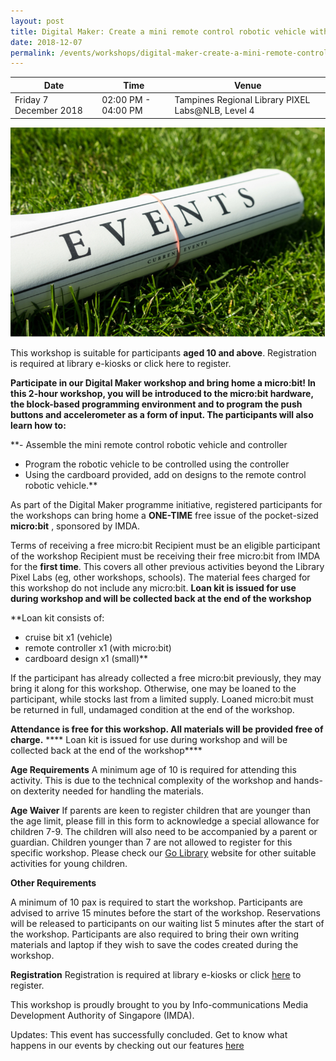 ```yaml
---
layout: post
title: Digital Maker: Create a mini remote control robotic vehicle with micro:bit
date: 2018-12-07
permalink: /events/workshops/digital-maker-create-a-mini-remote-control-robotic-vehicle-with-microbit
---
```


| Date | Time | Venue |
|--------|---|---|
| Friday 7 December 2018 | 02:00 PM - 04:00 PM |  Tampines Regional Library PIXEL Labs@NLB, Level 4 |

![hi](/images/events/generic-event-image.jpg)

This workshop is suitable for participants **aged 10 and above**. Registration is required at library e-kiosks or click here to register.

**Participate in our <Create your own mini remote control robotic vehicle>  Digital Maker workshop and bring home a micro:bit!
In this 2-hour workshop, you will be introduced to the micro:bit hardware, the block-based programming environment and to program the push buttons and accelerometer as a form of input. The participants will also learn how to:**

**- Assemble the mini remote control robotic vehicle and controller
- Program the robotic vehicle to be controlled using the controller
- Using the cardboard provided, add on designs to the remote control robotic vehicle.**

As part of the Digital Maker programme initiative, registered participants for the workshops can bring home a **ONE-TIME** free issue of the pocket-sized **micro:bit** , sponsored by IMDA.

Terms of receiving a free micro:bit
Recipient must be an eligible participant of the workshop
Recipient must be receiving their free micro:bit from IMDA for the **first time**. This covers all other previous activities beyond the Library Pixel Labs (eg, other workshops, schools).
The material fees charged for this workshop do not include any micro:bit. 
****Loan kit is issued for use during workshop and will be collected back at the end of the workshop****

**Loan kit consists of:
- cruise bit x1 (vehicle)
- remote controller x1 (with micro:bit)
- cardboard design x1 (small)**

If the participant has already collected a free micro:bit previously, they may bring it along for this workshop. Otherwise, one may be loaned to the participant, while stocks last from a limited supply. Loaned micro:bit must be returned in full, undamaged condition at the end of the workshop.

**Attendance is free for this workshop. All materials will be provided free of charge.**
**** Loan kit is issued for use during workshop and will be collected back at the end of the workshop****


**Age Requirements**
A minimum age of 10 is required for attending this activity.
This is due to the technical complexity of the workshop and hands-on dexterity needed for handling the materials.

**Age Waiver**
If parents are keen to register children that are younger than the age limit, please fill in this form to acknowledge a special allowance for children 7-9. The children will also need to be accompanied by a parent or guardian.
Children younger than 7 are not allowed to register for this specific workshop. Please check our <a href="https://www.nlb.gov.sg/golibrary2/c/30307529/" target="_blank">Go Library</a>  website for other suitable activities for young children.

**Other Requirements**

A minimum of 10 pax is required to start the workshop.
Participants are advised to arrive 15 minutes before the start of the workshop. Reservations will be released to participants on our waiting list 5 minutes after the start of the workshop.
Participants are also required to bring their own writing materials and laptop if they wish to save the codes created during the workshop.

**Registration**
Registration is required at library e-kiosks or click <a href="https://www.nlb.gov.sg/golibrary2/e/digital-maker-create-your-own-mini-remote-control-robotic-vehicle-using-microbit-pixel-labsnlb-31368532" target="_blank">here</a>  to register.

This workshop is proudly brought to you by Info-communications Media Development Authority of Singapore (IMDA).

Updates: This event has successfully concluded. Get to know what happens in our events by checking out our features <a href="" target="_blank">here</a>
